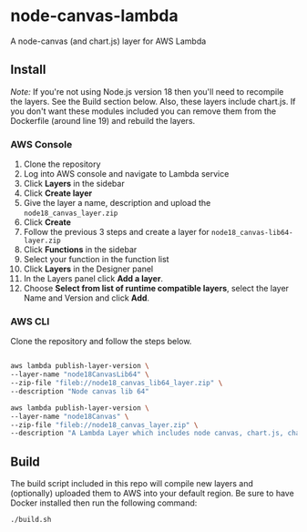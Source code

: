 # node-canvas-lambda

A node-canvas (and chart.js) layer for AWS Lambda

## Install

_Note:_
If you're not using Node.js version 18 then you'll need to recompile the layers.
See the Build section below. Also, these layers include chart.js. If you don't
want these modules included you can remove them from the Dockerfile (around line 19) and rebuild the layers.

### AWS Console

1.  Clone the repository
1.  Log into AWS console and navigate to Lambda service
1.  Click **Layers** in the sidebar
1.  Click **Create layer**
1.  Give the layer a name, description and upload the `node18_canvas_layer.zip`
1.  Click **Create**
1.  Follow the previous 3 steps and create a layer for `node18_canvas-lib64-layer.zip`
1.  Click **Functions** in the sidebar
1.  Select your function in the function list
1.  Click **Layers** in the Designer panel
1.  In the Layers panel click **Add a layer**.
1.  Choose **Select from list of runtime compatible layers**, select the layer
    Name and Version and click **Add**.

### AWS CLI

Clone the repository and follow the steps below.

```zsh

aws lambda publish-layer-version \
--layer-name "node18CanvasLib64" \
--zip-file "fileb://node18_canvas_lib64_layer.zip" \
--description "Node canvas lib 64"

aws lambda publish-layer-version \
--layer-name "node18Canvas" \
--zip-file "fileb://node18_canvas_layer.zip" \
--description "A Lambda Layer which includes node canvas, chart.js, chartjs-node-canvas, chartjs-plugin-datalabels"

```

## Build

The build script included in this repo will compile new layers and (optionally)
uploaded them to AWS into your default region. Be sure to have Docker installed
then run the following command:

```zsh
./build.sh
```
